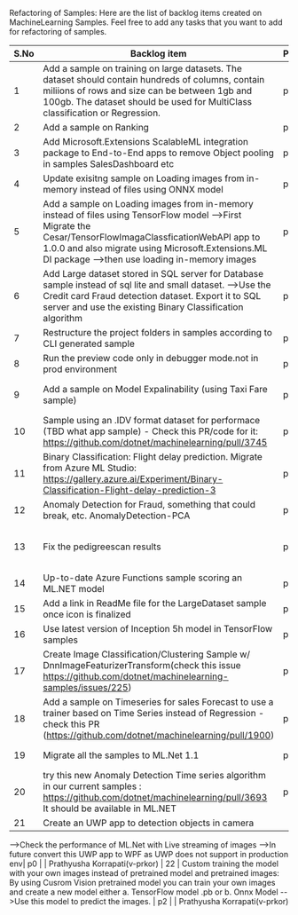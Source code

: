 Refactoring of Samples: Here are the list of backlog items created on MachineLearning Samples. Feel free to add any tasks that you want to add for refactoring of samples.

| S.No | Backlog item                                                                                                                                                                                                                                                               | Priority | Status     | Assigned to
|------|-------------------------------------------------------------------------------------------------------------------------------------------------------------------------------------------------------------------------------------------------------------------------|----------|------------|----------------
| 1    | Add a sample on training on large datasets. The dataset should contain hundreds of columns, contain miliions of rows and size can be between 1gb and 100gb. The dataset should be used for MultiClass classification or Regression.                                     | p0       |Done | Prathyusha Korrapati(v-prkor)
| 2    | Add a sample on Ranking                                                                                                                                                                                                                                                 | p1       |            | Nicole Haugen (nicolela)
| 3    | Add Microsoft.Extensions ScalableML integration package to End-to-End apps to remove Object pooling in samples SalesDashboard etc                                                                                                                                       | p0       | Done       | Prathyusha Korrapati(v-prkor)
| 4    | Update exisitng sample on Loading images from in-memory instead of files using ONNX model                                                                                                                                                                                         | p1       |    Done        | Prathyusha Korrapati(v-prkor)
| 5    | Add a sample on Loading images from in-memory instead of files using TensorFlow model     -->First Migrate the Cesar/TensorFlowImagaClassficationWebAPI app to 1.0.0 and also migrate using Microsoft.Extensions.ML DI package     -->then use loading in-memory images | p1       |            | Cesar De la Torre(cesardl)
| 6    | Add Large dataset stored in SQL server for Database sample instead of sql lite and small dataset.    -->Use the Credit card Fraud detection dataset. Export it to SQL server and use the existing Binary Classification algorithm                                                                                                                                                                     | p1       |            | Prathyusha Korrapati(v-prkor)
| 7    | Restructure the project folders in samples according to CLI generated sample                                                                                                                                                                                            | p1       |            | Prathyusha Korrapati(v-prkor)
| 8    | Run the preview code only in debugger mode.not in prod environment                                                                                                                                                                                                      | p2       |   Done     | Prathyusha Korrapati(v-prkor)
| 9    | Add a sample on Model Expalinability (using Taxi Fare sample)                                                                                                                                                                                                           | p1       |            | Cesar De La Torre(cesardl)/Prathyusha Korrapati(v-prkor)
| 10   | Sample using an .IDV format dataset for performace (TBD what app sample) - Check this PR/code for it: https://github.com/dotnet/machinelearning/pull/3745                                                                                                               | p1       |            | Prathyusha Korrapati(v-prkor)
| 11   | Binary Classification: Flight delay prediction. Migrate from Azure ML Studio: https://gallery.azure.ai/Experiment/Binary-Classification-Flight-delay-prediction-3                                                                                                       | p2       |            | Prathyusha Korrapati(v-prkor)
| 12   | Anomaly Detection for Fraud, something that could break, etc. AnomalyDetection-PCA                                                                                                                                                                                      | p1       |            | Colby Williams(Colby.Williams)
| 13   |  Fix the pedigreescan results                                                                                                    | p1       | Have some questions.waiting for Richard to clarify           | Prathyusha Korrapati(v-prkor)
| 14   |  Up-to-date Azure Functions sample scoring an ML.NET model    |  p2       |            |
| 15   |  Add a link in ReadMe file for the LargeDataset sample once icon is finalized                                                    | p1       |   done         | Prathyusha Korrapati(v-prkor)
| 16   |  Use latest version of Inception 5h model in TensorFlow samples | p2       |           | Prathyusha Korrapati(v-prkor)
| 17   |  Create Image Classification/Clustering Sample w/ DnnImageFeaturizerTransform(check this issue https://github.com/dotnet/machinelearning-samples/issues/225) | p2       |           | Prathyusha Korrapati(v-prkor)
| 18   | Add a sample on Timeseries for sales Forecast to use a trainer based on Time Series instead of Regression  -check this PR (https://github.com/dotnet/machinelearning/pull/1900) | p0       |           | Prathyusha Korrapati(v-prkor)
| 19   | Migrate all the samples to ML.Net 1.1  | p0       |           | Prathyusha Korrapati(v-prkor)
| 20   | try this new Anomaly Detection Time series algorithm in our current samples : https://github.com/dotnet/machinelearning/pull/3693 It should be available in ML.NET    | p1       |           | Prathyusha Korrapati(v-prkor)
| 21   | Create an UWP app to detection objects in camera 
-->Check the performance of ML.Net with Live streaming of images
-->In future convert this UWP app to WPF as UWP does not support in production env| p0      |           | Prathyusha Korrapati(v-prkor)
| 22   | Custom training the model with your own images instead of pretrained model and pretrained images: By using Cusrom Vision pretrained model you can train your own images and create a new model  either
  a. TensorFlow model .pb or
  b. Onnx Model
-->Use this model to predict the images.
| p2      |           | Prathyusha Korrapati(v-prkor)


